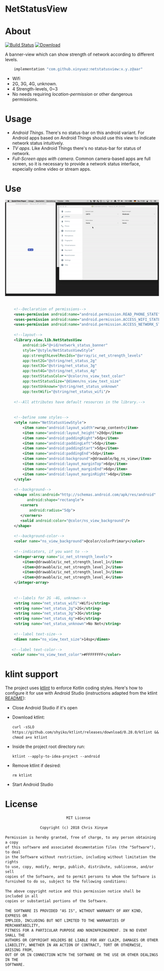 NetStatusView
=======

# About

[![Build Status](https://travis-ci.org/XinyueZ/net-status-view.svg?branch=master)](https://travis-ci.org/XinyueZ/net-status-view)
[ ![Download](https://api.bintray.com/packages/devxinyuezhao/NetStatusView/netstatusview/images/download.svg) ](https://bintray.com/devxinyuezhao/NetStatusView/netstatusview/_latestVersion)

A banner-view which can show strength of network according to different levels. 

```groovy
    implementation "com.github.xinyuez:netstatusview:x.y.z@aar"
```

- Wifi
- 2G, 3G, 4G, unknown.
- 4 Strength-levels, 0~3
- No needs requiring *location-permission* or other dangerous permissions.

# Usage

- *Android Things*. There's no status-bar on this android variant. For Android apps based on Android Things should use this view to indicate network status intuitively.
- *TV apps*. Like Android Things there's no status-bar for status of network.
- *Full-Screen apps with camera*. Common camera-based apps are full screen, so it is necessary to provide a network status interface, especially online video or stream apps.

# Use

![sample](media/sample.gif)


```xml

    <!--Declaration of permissions-->
    <uses-permission android:name="android.permission.READ_PHONE_STATE"/>
    <uses-permission android:name="android.permission.ACCESS_WIFI_STATE"/>
    <uses-permission android:name="android.permission.ACCESS_NETWORK_STATE"/>
    
    <!--layout-->
    <library.view.lib.NetStatusView
        android:id="@+id/network_status_banner"
        style="@style/NetStatusViewStyle"
        app:strengthLevelResIds="@array/ic_net_strength_levels"
        app:text2G="@string/net_status_2g"
        app:text3G="@string/net_status_3g"
        app:text4G="@string/net_status_4g"
        app:textStatusColor="@color/ns_view_text_color"
        app:textStatusSize="@dimen/ns_view_text_size"
        app:textUnknown="@string/net_status_unknown"
        app:textWifi="@string/net_status_wifi"/>
        
    <!--All attributes have default resources in the library.-->    
        
        
    <!--befine some styles-->
    <style name="NetStatusViewStyle">
        <item name="android:layout_width">wrap_content</item>
        <item name="android:layout_height">20dp</item>
        <item name="android:paddingRight">5dp</item>
        <item name="android:paddingLeft">5dp</item>
        <item name="android:paddingStart">5dp</item>
        <item name="android:paddingEnd">5dp</item>
        <item name="android:background">@drawable/bg_ns_view</item>
        <item name="android:layout_marginTop">6dp</item>
        <item name="android:layout_marginEnd">6dp</item>
        <item name="android:layout_marginRight">6dp</item>
    </style>
    
    <!--background-->
    <shape xmlns:android="http://schemas.android.com/apk/res/android"
          android:shape="rectangle">
       <corners
           android:radius="5dp">
       </corners>
       <solid android:color="@color/ns_view_background"/>
    </shape>     
    
    <!--background-color-->
    <color name="ns_view_background">@color/colorPrimary</color>
        
    <!--indicators, if you want to -->
    <integer-array name="ic_net_strength_levels">
        <item>@drawable/ic_net_strength_level_1</item>
        <item>@drawable/ic_net_strength_level_2</item>
        <item>@drawable/ic_net_strength_level_3</item>
        <item>@drawable/ic_net_strength_level_4</item>
    </integer-array>
    
    
    <!--labels for 2G -4G, unknown-->
    <string name="net_status_wifi">Wifi</string>
    <string name="net_status_2g">2G</string>
    <string name="net_status_3g">3G</string>
    <string name="net_status_4g">4G</string>
    <string name="net_status_unknown">No Net</string>
    
    <!--label text-size-->
    <dimen name="ns_view_text_size">14sp</dimen>
    
   <!--label text-color-->
   <color name="ns_view_text_color">#FFFFFFFF</color>
```

# klint support
 
The project uses [ktlint](https://ktlint.github.io/) to enforce Kotlin coding styles.
Here's how to configure it for use with Android Studio (instructions adapted
from the ktlint [README](https://github.com/shyiko/ktlint/blob/master/README.md)):

- Close Android Studio if it's open

- Download ktlint:

  `curl -sSLO https://github.com/shyiko/ktlint/releases/download/0.28.0/ktlint && chmod a+x ktlint`

- Inside the project root directory run:

  `ktlint --apply-to-idea-project --android`

- Remove ktlint if desired:

  `rm ktlint`

- Start Android Studio

# License

                                MIT License

                    Copyright (c) 2018 Chris Xinyue 

    Permission is hereby granted, free of charge, to any person obtaining a copy
    of this software and associated documentation files (the "Software"), to deal
    in the Software without restriction, including without limitation the rights
    to use, copy, modify, merge, publish, distribute, sublicense, and/or sell
    copies of the Software, and to permit persons to whom the Software is
    furnished to do so, subject to the following conditions:
    
    The above copyright notice and this permission notice shall be included in all
    copies or substantial portions of the Software.
    
    THE SOFTWARE IS PROVIDED "AS IS", WITHOUT WARRANTY OF ANY KIND, EXPRESS OR
    IMPLIED, INCLUDING BUT NOT LIMITED TO THE WARRANTIES OF MERCHANTABILITY,
    FITNESS FOR A PARTICULAR PURPOSE AND NONINFRINGEMENT. IN NO EVENT SHALL THE
    AUTHORS OR COPYRIGHT HOLDERS BE LIABLE FOR ANY CLAIM, DAMAGES OR OTHER
    LIABILITY, WHETHER IN AN ACTION OF CONTRACT, TORT OR OTHERWISE, ARISING FROM,
    OUT OF OR IN CONNECTION WITH THE SOFTWARE OR THE USE OR OTHER DEALINGS IN THE
    SOFTWARE.
